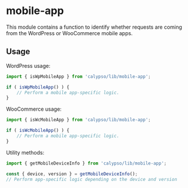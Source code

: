 # mobile-app

This module contains a function to identify whether requests are coming from the WordPress or WooCommerce mobile apps.

## Usage

WordPress usage:

```js
import { isWpMobileApp } from 'calypso/lib/mobile-app';

if ( isWpMobileApp() ) {
	// Perform a mobile app-specific logic.
}
```

WooCommerce usage:

```js
import { isWcMobileApp } from 'calypso/lib/mobile-app';

if ( isWcMobileApp() ) {
	// Perform a mobile app-specific logic.
}
```

Utility methods:

```js
import { getMobileDeviceInfo } from 'calypso/lib/mobile-app';

const { device, version } = getMobileDeviceInfo();
// Perform app-specific logic depending on the device and version
```
